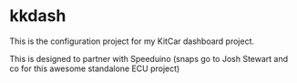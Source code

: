 # kkdash
This is the configuration project for my KitCar dashboard project.

This is designed to partner with Speeduino (snaps go to Josh Stewart and co for this awesome standalone ECU project)

